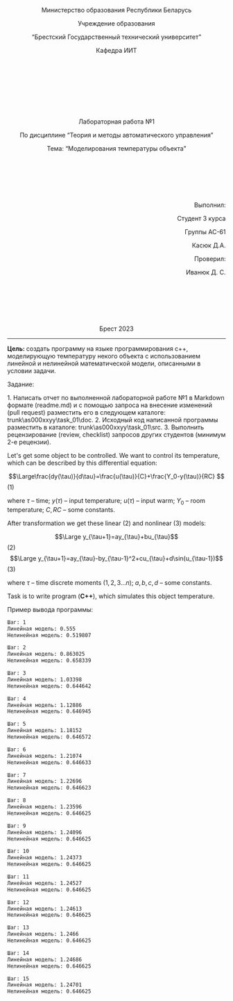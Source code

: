 <p align="center"> Министерство образования Республики Беларусь</p>
<p align="center">Учреждение образования</p>
<p align="center">“Брестский Государственный технический университет”</p>
<p align="center">Кафедра ИИТ</p>
<br><br><br><br><br><br><br>
<p align="center">Лабораторная работа №1</p>
<p align="center">По дисциплине “Теория и методы автоматического управления”</p>
<p align="center">Тема: “Моделирования температуры объекта”</p>
<br><br><br><br><br>
<p align="right">Выполнил:</p>
<p align="right">Студент 3 курса</p>
<p align="right">Группы АС-61</p>
<p align="right">Касюк Д.А.</p>
<p align="right">Проверил:</p>
<p align="right">Иванюк Д. С.</p>
<br><br><br><br><br>
<p align="center">Брест 2023</p>

---
<p> <strong> Цель: </strong>создать программу на языке программирования c++, моделирующую температуру некого объекта с использованием линейной и нелинейной математической модели, описанными в условии задачи.</p>
<p>Задание:</p>
1. Написать отчет по выполненной лабораторной работе №1 в Markdown формате (readme.md) и с помощью запроса на внесение изменений (pull request) разместить его в следующем каталоге: trunk\as000xxyy\task_01\doc.
2. Исходный код написанной программы разместить в каталоге: trunk\as000xxyy\task_01\src.
3. Выполнить рецензирование (review, checklist) запросов других студентов (минимум 2-е рецензии).

Let's get some object to be controlled. We want to control its temperature, which can be described by this differential equation:

$$\Large\frac{dy(\tau)}{d\tau}=\frac{u(\tau)}{C}+\frac{Y_0-y(\tau)}{RC} $$ (1)

where $\tau$ – time; $y(\tau)$ – input temperature; $u(\tau)$ – input warm; $Y_0$ – room temperature; $C,RC$ – some constants.

After transformation we get these linear (2) and nonlinear (3) models:

$$\Large y_{\tau+1}=ay_{\tau}+bu_{\tau}$$ (2)
$$\Large y_{\tau+1}=ay_{\tau}-by_{\tau-1}^2+cu_{\tau}+d\sin(u_{\tau-1})$$ (3)

where $\tau$ – time discrete moments ($1,2,3{\dots}n$); $a,b,c,d$ – some constants.

Task is to write program (**С++**), which simulates this object temperature.

Пример вывода программы:

``` bash
Шаг: 1
Линейная модель: 0.555
Нелинейная модель: 0.519807

Шаг: 2
Линейная модель: 0.863025
Нелинейная модель: 0.658339

Шаг: 3
Линейная модель: 1.03398
Нелинейная модель: 0.644642

Шаг: 4
Линейная модель: 1.12886
Нелинейная модель: 0.646945

Шаг: 5
Линейная модель: 1.18152
Нелинейная модель: 0.646572

Шаг: 6
Линейная модель: 1.21074
Нелинейная модель: 0.646633

Шаг: 7
Линейная модель: 1.22696
Нелинейная модель: 0.646623

Шаг: 8
Линейная модель: 1.23596
Нелинейная модель: 0.646625

Шаг: 9
Линейная модель: 1.24096
Нелинейная модель: 0.646625

Шаг: 10
Линейная модель: 1.24373
Нелинейная модель: 0.646625

Шаг: 11
Линейная модель: 1.24527
Нелинейная модель: 0.646625

Шаг: 12
Линейная модель: 1.24613
Нелинейная модель: 0.646625

Шаг: 13
Линейная модель: 1.2466
Нелинейная модель: 0.646625

Шаг: 14
Линейная модель: 1.24686
Нелинейная модель: 0.646625

Шаг: 15
Линейная модель: 1.24701
Нелинейная модель: 0.646625
```